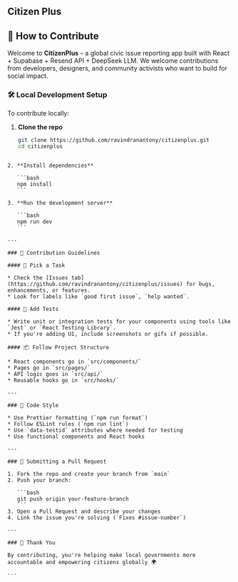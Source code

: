 ## Citizen Plus 

## 🤝 How to Contribute

Welcome to **CitizenPlus** – a global civic issue reporting app built with React + Supabase + Resend API + DeepSeek LLM. We welcome contributions from developers, designers, and community activists who want to build for social impact.


### 🛠️ Local Development Setup

To contribute locally:

1. **Clone the repo**
   ```bash
   git clone https://github.com/ravindranantony/citizenplus.git
   cd citizenplus
````

2. **Install dependencies**

   ```bash
   npm install
   ```

3. **Run the development server**

   ```bash
   npm run dev
   ```

---

### 🚀 Contribution Guidelines

#### 🧠 Pick a Task

* Check the [Issues tab](https://github.com/ravindranantony/citizenplus/issues) for bugs, enhancements, or features.
* Look for labels like `good first issue`, `help wanted`.

#### 🧪 Add Tests

* Write unit or integration tests for your components using tools like `Jest` or `React Testing Library`.
* If you're adding UI, include screenshots or gifs if possible.

#### 📦 Follow Project Structure

* React components go in `src/components/`
* Pages go in `src/pages/`
* API logic goes in `src/api/`
* Reusable hooks go in `src/hooks/`

---

### 🧼 Code Style

* Use Prettier formatting (`npm run format`)
* Follow ESLint rules (`npm run lint`)
* Use `data-testid` attributes where needed for testing
* Use functional components and React hooks

---

### 🧾 Submitting a Pull Request

1. Fork the repo and create your branch from `main`
2. Push your branch:

   ```bash
   git push origin your-feature-branch
   ```
3. Open a Pull Request and describe your changes
4. Link the issue you're solving (`Fixes #issue-number`)

---

### 🙏 Thank You

By contributing, you're helping make local governments more accountable and empowering citizens globally 🌍

```
